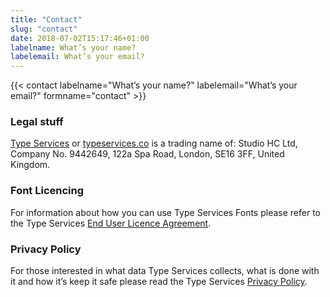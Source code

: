 ```yaml
---
title: "Contact"
slug: "contact"
date: 2018-07-02T15:17:46+01:00
labelname: What’s your name?
labelemail: What’s your email?
---
```


{{< contact labelname="What’s your name?" labelemail="What’s your email?" formname="contact" >}}

### Legal stuff

[Type Services](/) or [typeservices.co](/) is a trading name of:
Studio HC Ltd, Company No. 9442649,
122a Spa Road, London, SE16 3FF, United Kingdom.

### Font Licencing

For information about how you can use Type Services Fonts please refer to the Type Services [End User Licence Agreement](/licensing/).

### Privacy Policy

For those interested in what data Type Services collects, what is done with it and how it’s keep it safe please read the Type Services [Privacy Policy](/privacy/).

